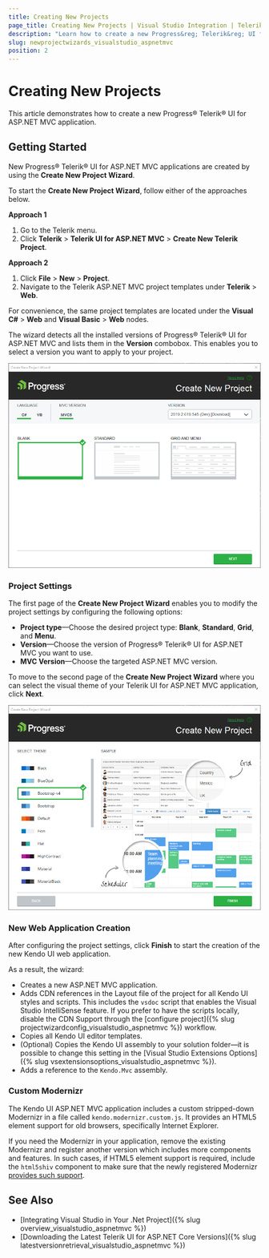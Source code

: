 ```yaml
---
title: Creating New Projects
page_title: Creating New Projects | Visual Studio Integration | Telerik UI for ASP.NET MVC
description: "Learn how to create a new Progress&reg; Telerik&reg; UI for ASP.NET MVC application."
slug: newprojectwizards_visualstudio_aspnetmvc
position: 2
---
```


# Creating New Projects

This article demonstrates how to create a new Progress&reg; Telerik&reg; UI for ASP.NET MVC application.

## Getting Started

New Progress&reg; Telerik&reg; UI for ASP.NET MVC applications are created by using the **Create New Project Wizard**.

To start the **Create New Project Wizard**, follow either of the approaches below.

**Approach 1**   

1. Go to the Telerik menu.   
2. Click **Telerik** > **Telerik UI for ASP.NET MVC** > **Create New Telerik Project**.

**Approach 2**

1. Click **File** > **New** > **Project**.     
2. Navigate to the Telerik ASP.NET MVC project templates under **Telerik** > **Web**.

For convenience, the same project templates are located under the **Visual C#** > **Web** and **Visual Basic** > **Web** nodes.

The wizard detects all the installed versions of Progress&reg; Telerik&reg; UI for ASP.NET MVC and lists them in the **Version** combobox. This enables you to select a version you want to apply to your project.

![The new Project Wizard](images/new_project.png)

### Project Settings

The first page of the **Create New Project Wizard** enables you to modify the project settings by configuring the following options:

* **Project type**&mdash;Choose the desired project type: **Blank**, **Standard**, **Grid**, and **Menu**.
* **Version**&mdash;Choose the version of Progress&reg; Telerik&reg; UI for ASP.NET MVC you want to use.
* **MVC Version**&mdash;Choose the targeted ASP.NET MVC version.

To move to the second page of the **Create New Project Wizard** where you can select the visual theme of your Telerik UI for ASP.NET MVC application, click **Next**.

![The new Project Wizard](images/new_project_theme_selection.png)

### New Web Application Creation

After configuring the project settings, click **Finish** to start the creation of the new Kendo UI web application.

As a result, the wizard:  
* Creates a new ASP.NET MVC application.
* Adds CDN references in the Layout file of the project for all Kendo UI styles and scripts. This includes the `vsdoc` script that enables the Visual Studio IntelliSense feature. If you prefer to have the scripts locally, disable the CDN Support through the [configure project]({% slug projectwizardconfig_visualstudio_aspnetmvc %}) workflow.  
* Copies all Kendo UI editor templates.
* (Optional) Copies the Kendo UI assembly to your solution folder&mdash;it is possible to change this setting in the [Visual Studio Extensions Options]({% slug vsextensionsoptions_visualstudio_aspnetmvc %}).
* Adds a reference to the `Kendo.Mvc` assembly.

### Custom Modernizr

The Kendo UI ASP.NET MVC application includes a custom stripped-down Modernizr in a file called `kendo.modernizr.custom.js`. It provides an HTML5 element support for old browsers, specifically Internet Explorer.

If you need the Modernizr in your application, remove the existing Modernizr and register another version which includes more components and features. In such cases, if HTML5 element support is required, include the `html5shiv` component to make sure that the newly registered Modernizr [provides such support](http://modernizr.com/docs/#html5inie).

## See Also

* [Integrating Visual Studio in Your .Net Project]({% slug overview_visualstudio_aspnetmvc %})
* [Downloading the Latest Telerik UI for ASP.NET Core Versions]({% slug latestversionretrieval_visualstudio_aspnetmvc %})
